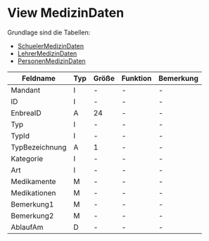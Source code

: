 # View MedizinDaten

Grundlage sind die Tabellen:

* [SchuelerMedizinDaten](https://doc.magellan7.stueber.de/datenstruktur/tabellen/SchuelerMedizinDaten/)
* [LehrerMedizinDaten](https://doc.magellan7.stueber.de/datenstruktur/tabellen/LehrerMedizinDaten/)
* [PersonenMedizinDaten](https://doc.magellan7.stueber.de/datenstruktur/tabellen/PersonenMedizinDaten/)


| Feldname       | Typ | Größe | Funktion | Bemerkung |
|----------------|-----|-------|----------|-----------|
| Mandant        | I   | -     | -        | -         |
| ID             | I   | -     | -        | -         |
| EnbreaID       | A   | 24    | -        | -         |
| Typ            | I   | -     | -        | -         |
| TypId          | I   | -     | -        | -         |
| TypBezeichnung | A   | 1     | -        | -         |
| Kategorie      | I   | -     | -        | -         |
| Art            | I   | -     | -        | -         |
| Medikamente    | M   | -     | -        | -         |
| Medikationen   | M   | -     | -        | -         |
| Bemerkung1     | M   | -     | -        | -         |
| Bemerkung2     | M   | -     | -        | -         |
| AblaufAm       | D   | -     | -        | -         |



